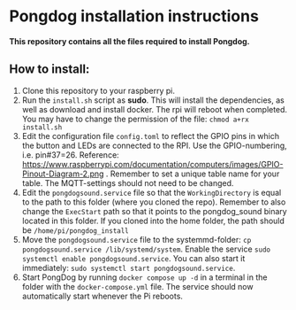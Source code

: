 # Pongdog installation instructions
#### This repository contains all the files required to install Pongdog. 

## How to install:
1. Clone this repository to your raspberry pi. 
2. Run the ```install.sh``` script as **sudo**. This will install the dependencies, as well as download and install docker. The rpi will reboot when completed. You may have to change the permission of the file: ```chmod a+rx install.sh```
3. Edit the configuration file ```config.toml``` to reflect the GPIO pins in which the button and LEDs are connected to the RPI. Use the GPIO-numbering, i.e. pin#37=26. Reference: https://www.raspberrypi.com/documentation/computers/images/GPIO-Pinout-Diagram-2.png .
Remember to set a unique table name for your table. The MQTT-settings should not need to be changed.
4. Edit the ```pongdogsound.service``` file so that the  ```WorkingDirectory``` is equal to the path to this folder (where you cloned the repo). Remember to also change the ```ExecStart``` path so that it points to the pongdog_sound binary located in this folder. If you cloned into the home folder, the path should be ```/home/pi/pongdog_install```
5. Move the ```pongdogsound.service``` file to the systemmd-folder: ```cp pongdogsound.service /lib/systemd/system```. Enable the service ```sudo systemctl enable pongdogsound.service```. You can also start it immediately: ```sudo systemctl start pongdogsound.service```. 
6. Start PongDog by running ```docker compose up -d``` in a terminal in the folder with the ```docker-compose.yml``` file. The service should now automatically start whenever the Pi reboots. 
